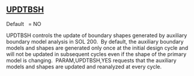 ## [UPDTBSH](https://help.hexagonmi.com/bundle/MSC_Nastran_2022.4/page/Nastran_Combined_Book/qrg/parameters/TOC.UPDTBSH.xhtml)

Default    = NO

UPDTBSH controls the update of boundary shapes generated by auxiliary boundary model analysis in SOL 200.  By default, the auxiliary boundary models and shapes are generated only once at the initial design cycle and will not be updated in subsequent cycles even if the shape of the primary model is changing.  PARAM,UPDTBSH,YES requests that the auxiliary models and shapes are updated and reanalyzed at every cycle.

